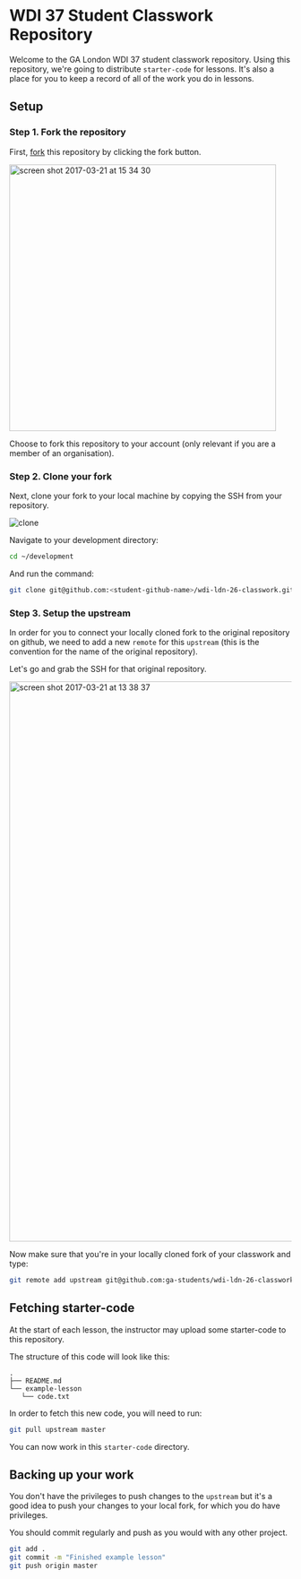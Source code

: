 # WDI 37 Student Classwork Repository

Welcome to the GA London WDI 37 student classwork repository. Using this repository, we're going to distribute `starter-code` for lessons. It's also a place for you to keep a record of all of the work you do in lessons.

## Setup

### Step 1. Fork the repository

First, [fork](https://help.github.com/articles/fork-a-repo) this repository by clicking the fork button.

<img width="476" alt="screen shot 2017-03-21 at 15 34 30" src="https://cloud.githubusercontent.com/assets/40461/24155532/06443092-0e4c-11e7-8999-9196e91f1216.png">

Choose to fork this repository to your account (only relevant if you are a member of an organisation).

### Step 2. Clone your fork

Next, clone your fork to your local machine by copying the SSH from your repository. 

![clone](https://cloud.githubusercontent.com/assets/40461/10177745/b394027e-66f3-11e5-8cc5-20c01c9a7785.png)

Navigate to your development directory:

```bash
cd ~/development
```

And run the command:

```bash
git clone git@github.com:<student-github-name>/wdi-ldn-26-classwork.git
```

### Step 3. Setup the upstream

In order for you to connect your locally cloned fork to the original repository on github, we need to add a new `remote` for this `upstream` (this is the convention for the name of the original repository).

Let's go and grab the SSH for that original repository.

<img width="1000" alt="screen shot 2017-03-21 at 13 38 37" src="https://cloud.githubusercontent.com/assets/40461/24154496/3ffcdfc6-0e49-11e7-9978-3bf852bd7bd8.png">

Now make sure that you're in your locally cloned fork of your classwork and type:

```bash
git remote add upstream git@github.com:ga-students/wdi-ldn-26-classwork.git
```

## Fetching starter-code

At the start of each lesson, the instructor may upload some starter-code to this repository. 

The structure of this code will look like this:

```
.
├── README.md
└── example-lesson
   └── code.txt
```

In order to fetch this new code, you will need to run:

```bash
git pull upstream master
```

You can now work in this `starter-code` directory.


## Backing up your work

You don't have the privileges to push changes to the `upstream` but it's a good idea to push your changes to your local fork, for which you do have privileges.

You should commit regularly and push as you would with any other project.

```bash
git add .
git commit -m "Finished example lesson"
git push origin master
```
